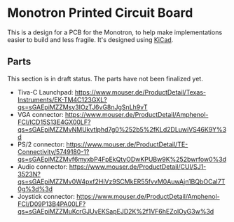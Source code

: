 # Monotron Printed Circuit Board

This is a design for a PCB for the Monotron, to help make implementations easier to build and less fragile. It's designed using [KiCad](http://kicad-pcb.org/).


## Parts

This section is in draft status. The parts have not been finalized yet.

- Tiva-C Launchpad: https://www.mouser.de/ProductDetail/Texas-Instruments/EK-TM4C123GXL?qs=sGAEpiMZZMsy3IOzTJ6vG8nJgSnLh9vT
- VGA connector: https://www.mouser.de/ProductDetail/Amphenol-FCI/ICD15S13E4GX00LF?qs=sGAEpiMZZMvNMUkvtlphd7g0%252b5%2fKLd2DLuwiVS46K9Y%3d
- PS/2 connector: https://www.mouser.de/ProductDetail/TE-Connectivity/5749180-1?qs=sGAEpiMZZMvf6myxbP4FpEkQtyODwKPUBw9K%252bwrfow0%3d
- Audio connector: https://www.mouser.de/ProductDetail/CUI/SJ1-3523N?qs=sGAEpiMZZMv0W4pxf2HiVz9SCMkER55fvvM0AuwAjn1BQbOCaI7T0g%3d%3d
- Joystick connector: https://www.mouser.de/ProductDetail/Amphenol-FCI/D09P13B4PA00LF?qs=sGAEpiMZZMuKcrGJUvEKSapEJD2K%2f1VF6hEZolOyG3w%3d
